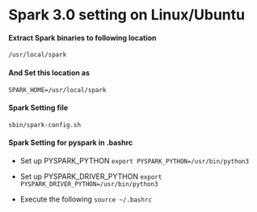 # Spark 3.0 setting on Linux/Ubuntu

#### Extract Spark binaries to following location

`/usr/local/spark`

#### And Set this location as 

`SPARK_HOME=/usr/local/spark`

#### Spark Setting file

`sbin/spark-config.sh`

#### Spark Setting for pyspark in .bashrc

- Set up PYSPARK_PYTHON
`export PYSPARK_PYTHON=/usr/bin/python3`

- Set up PYSPARK_DRIVER_PYTHON
`export PYSPARK_DRIVER_PYTHON=/usr/bin/python3`

- Execute the following
`source ~/.bashrc`

